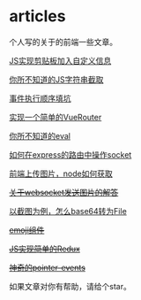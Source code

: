 # articles

个人写的关于的前端一些文章。

[JS实现剪贴板加入自定义信息](https://github.com/Drowned-fish/Articles/blob/master/JS%E5%AE%9E%E7%8E%B0%E5%89%AA%E8%B4%B4%E6%9D%BF%E5%8A%A0%E5%85%A5%E8%87%AA%E5%AE%9A%E4%B9%89%E4%BF%A1%E6%81%AF.md)


[你所不知道的JS字符串截取](https://github.com/Drowned-fish/Articles/blob/master/%E4%BD%A0%E6%89%80%E4%B8%8D%E7%9F%A5%E9%81%93%E7%9A%84JS%E5%AD%97%E7%AC%A6%E4%B8%B2%E6%88%AA%E5%8F%96.md)

[事件执行顺序填坑](https://github.com/Drowned-fish/Articles/blob/master/JS%E4%B9%8B%E4%BA%8B%E4%BB%B6%E6%89%A7%E8%A1%8C%E9%A1%BA%E5%BA%8F.md)

[实现一个简单的VueRouter](https://github.com/Drowned-fish/Articles/blob/master/%E5%AE%9E%E7%8E%B0%E4%B8%80%E4%B8%AA%E7%AE%80%E5%8D%95%E7%9A%84VueRouter.md)

[你所不知道的eval](https://github.com/Drowned-fish/Articles/blob/master/%E4%BD%A0%E6%89%80%E4%B8%8D%E7%9F%A5%E9%81%93%E7%9A%84eval.md)

[如何在express的路由中操作socket](https://github.com/Drowned-fish/articles/blob/master/%E5%A6%82%E4%BD%95%E5%9C%A8express%E7%9A%84%E8%B7%AF%E7%94%B1%E4%B8%AD%E6%93%8D%E4%BD%9Csocket.io.md)

[前端上传图片，node如何获取](https://github.com/Drowned-fish/articles/blob/master/%E5%89%8D%E7%AB%AF%E4%B8%8A%E4%BC%A0%E5%9B%BE%E7%89%87%EF%BC%8Cnode%E5%A6%82%E4%BD%95%E8%8E%B7%E5%8F%96.md)

[~~关于websocket发送图片的解答~~]()

[以截图为例，怎么base64转为File](https://github.com/Drowned-fish/articles/blob/master/%E4%BB%A5%E6%88%AA%E5%9B%BE%E4%B8%BA%E4%BE%8B%EF%BC%8C%E6%8A%8Abase64%E8%BD%ACFile.md)

[~~emoji组件~~]()

[~~JS实现简单的Redux~~]()

[~~神奇的pointer-events~~]()

如果文章对你有帮助，请给个star。
